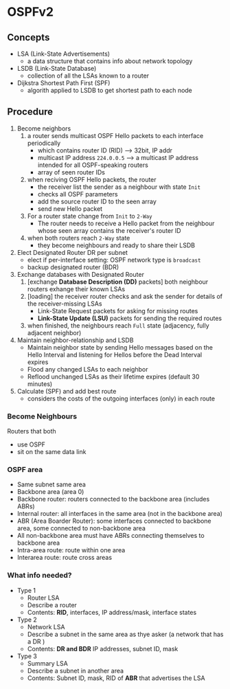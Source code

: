   # OSPFv2

## Concepts

- LSA (Link-State Advertisements)
    - a data structure that contains info about network topology
- LSDB (Link-State Database)
    - collection of all the LSAs known to a router
- Dijkstra Shortest Path First (SPF)
    - algorith applied to LSDB to get shortest path to each node

## Procedure
1. Become neighbors
    1. a router sends multicast OSPF Hello packets to each interface periodically
        - which contains router ID (RID) --> 32bit, IP addr
        - multicast IP address `224.0.0.5` --> a multicast IP address intended for all OSPF-speaking routers
        - array of seen router IDs
    2. when reciving OSPF Hello packets, the router
        - the receiver list the sender as a neighbour with state `Init`
        - checks all OSPF parameters
        - add the source router ID to the seen array
        - send new Hello packet
    3. For a router state change from `Init` to `2-Way`
        - The router needs to receive a Hello packet from the neighbour whose seen array contains the receiver's router ID
    4. when both routers reach `2-Way` state
        - they become neighbours and ready to share their LSDB
2. Elect Designated Router DR per subnet
    - elect if per-interface setting: OSPF network type is `broadcast`
    - backup designated router (BDR)
3. Exchange databases with Designated Router
    1. [exchange **Database Description (DD)** packets] both neighbour routers exhange their known LSAs
    2. [loading] the receiver router checks and ask the sender for details of the receiver-missing LSAs
        - Link-State Request packets for asking for missing routes
        - **Link-State Update (LSU)** packets for sending the required routes
    3. when finished, the neighbours reach `Full` state (adjacency, fully adjacent neighbor)
4. Maintain neighbor-relationship and LSDB
    - Maintain neighbor state by sending Hello messages based on the Hello Interval and listening for Hellos before the Dead Interval expires
    - Flood any changed LSAs to each neighbor
    - Reflood unchanged LSAs as their lifetime expires (default 30 minutes)
5. Calculate (SPF) and add best route
    - considers the costs of the outgoing interfaces (only) in each route

### Become Neighbours
Routers that both
- use OSPF
- sit on the same data link

### OSPF area
- Same subnet same area
- Backbone area (area 0)
- Backbone router: routers connected to the backbone area (includes ABRs)
- Internal router: all interfaces in the same area (not in the backbone area)
- ABR (Area Boarder Router): some interfaces connected to backbone area, some connected to non-backbone area
- All non-backbone area must have ABRs connecting themselves to backbone area
- Intra-area route: route within one area
- Interarea route: route cross areas

### What info needed?
- Type 1
    - Router LSA
    - Describe a router
    - Contents: **RID**, interfaces, IP address/mask, interface states
- Type 2
    - Network LSA
    - Describe a subnet in the same area as thye asker (a network that has a DR )
    - Contents: **DR and BDR** IP addresses, subnet ID, mask
- Type 3
    - Summary LSA
    - Describe a subnet in another area
    - Contents: Subnet ID, mask, RID of **ABR** that advertises the LSA
